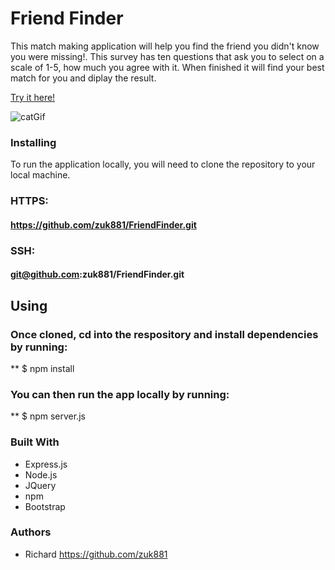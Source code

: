 # Friend Finder
This match making application will help you find the friend you didn't know you were missing!. This survey has ten questions that ask you to select on a scale of 1-5, how much you agree with it. When finished it will find your best match for you and diplay the result.

[Try it here!](https://aqueous-reaches-64573.herokuapp.com/
)

![catGif](https://i.imgur.com/TZreltD.png)

### Installing
To run the application locally, you will need to clone the repository to your local machine.
### HTTPS:
#### https://github.com/zuk881/FriendFinder.git
### SSH:
#### git@github.com:zuk881/FriendFinder.git
## Using
### Once cloned, cd into the respository and install dependencies by running:
** $ npm install 
### You can then run the app locally by running: 
** $ npm server.js

### Built With
* Express.js
* Node.js
* JQuery
* npm
* Bootstrap

### Authors
* Richard https://github.com/zuk881







